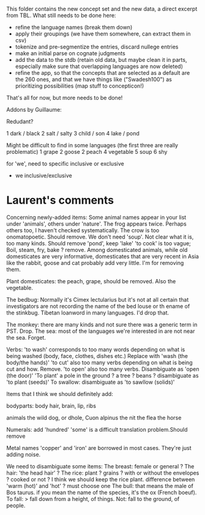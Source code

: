 This folder contains the new concept set and the new data, a direct excerpt from TBL. What still needs to be done here:

* refine the language names (break them down)
* apply their groupings (we have them somewhere, can extract them in csv)
* tokenize and pre-segmentize the entries, discard nullege entries
* make an initial parse on cognate judgments
* add the data to the stdb (retain old data, but maybe clean it in parts, especially make sure that overlapping languages are now deleted)
* refine the app, so that the concepts that are selected as a default are the 260 ones, and that we have things like ("Swadesh100") as prioritizing possibilities (map stuff to concepticon!)

That's all for now, but more needs to be done!

Addons by Guillaume:


Redudant?

1 dark / black
2 salt / salty
3 child / son
4 lake / pond

Might be difficult to find in some languages (the first three are really
problematic)
1 grape
2 goose
2 peach
4 vegetable
5 soup
6 shy

for 'we', need to specific inclusive or exclusive
	
+ we inclusive/exclusive


Laurent's comments
==================

Concerning newly-added items:
Some animal names appear in your list under 'animals', others under 'nature'. The frog appears twice. Perhaps others too, I haven't checked systematically.
The crow is too onomatopoetic. Should remove.
We don't need 'soup'. Not clear what it is, too many kinds.
Should remove 'pond', keep 'lake'
'to cook' is too vague;  Boil, steam, fry, bake ? remove.
Among domesticated animals, while old domesticates are very informative, domesticates that are very recent in Asia like the rabbit, goose and cat probably add very little. I'm for removing them. 

Plant domesticates: the peach, grape, should be removed. Also the vegetable.

The bedbug: Normally it's Cimex lectularius but it's not at all certain that investigators are not recording the name of the bed louse or th ename of the stinkbug. Tibetan loanword in many languages. I'd drop that. 

The monkey: there are many kinds and not sure there was a generic term in PST. Drop.
The sea: most of the languages we're interested in are not near the sea. Forget.

Verbs:
'to wash' corresponds to too many words depending on what is being washed (body, face, clothes, dishes etc.) Replace with 'wash (the body/the hands)'
'to cut' also too many verbs depending on what is being cut and how. Remove.
'to open' also too many verbs. Disambiguate as 'open (the door)'
'To plant' a pole in the ground ? a tree ? beans ? disambiguate as 'to plant (seeds)'
To swallow: disambiguate as 'to sawllow (solids)'

Items that I think we should definitely add:

bodyparts: body hair, brain, lip, ribs

animals 
the wild dog, or dhole, Cuon alpinus
​the nit
the flea​
​the horse

​Numerals:
add 'hundred'
​'some' is a difficult translation problem.​ Should remove

​Metal names 'copper' and 'iron' are borrowed in most cases. They're just adding noise.​


We need to disambiguate some items:
The breast: female or general ?
The hair: 'the head hair' ?
The rice: plant ? grains ? with or without the envelopes ? cooked or not ? I think we should keep the rice plant.
difference between 'warm (hot)' and 'hot' ? must choose one
The bull: that means the male of Bos taurus. if you mean the name of the species, it's the ox (French boeuf).
To fall: > fall down from a height, of things. Not:  fall to the ground, of people.



